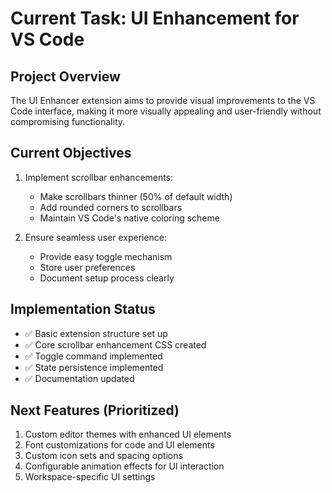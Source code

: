 # Current Task: UI Enhancement for VS Code

## Project Overview
The UI Enhancer extension aims to provide visual improvements to the VS Code interface, making it more visually appealing and user-friendly without compromising functionality.

## Current Objectives
1. Implement scrollbar enhancements:
   - Make scrollbars thinner (50% of default width)
   - Add rounded corners to scrollbars
   - Maintain VS Code's native coloring scheme

2. Ensure seamless user experience:
   - Provide easy toggle mechanism
   - Store user preferences
   - Document setup process clearly

## Implementation Status
- ✅ Basic extension structure set up
- ✅ Core scrollbar enhancement CSS created
- ✅ Toggle command implemented
- ✅ State persistence implemented
- ✅ Documentation updated

## Next Features (Prioritized)
1. Custom editor themes with enhanced UI elements
2. Font customizations for code and UI elements
3. Custom icon sets and spacing options
4. Configurable animation effects for UI interaction
5. Workspace-specific UI settings

